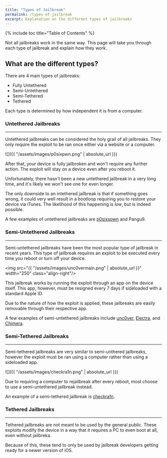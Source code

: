 ```yaml
---
title: "Types of Jailbreak"
permalink: /types-of-jailbreak
excerpt: Explanation on the different types of jailbreaks
---
```


{% include toc title="Table of Contents" %}

Not all jailbreaks work in the same way. This page will take you through each type of jailbreak and explain how they work.

## What are the different types?

There are 4 main types of jailbreaks: 

- Fully Untethered
- Semi-Untethered
- Semi-Tethered
- Tethered

Each type is determined by how independent it is from a computer.

### Untethered Jailbreaks
---

Untethered jailbreaks can be considered the holy grail of all jailbreaks. They only require the exploit to be ran once either via a website or a computer.

![]({{ "/assets/images/p0sixpwn.png" | absolute_url }})

After that, your device is fully jailbroken and won't require any further action. The exploit will stay on a device even after you reboot it.

Unfortunately, there hasn't been a new untethered jailbreak in a very long time, and it's likely we won't see one for even longer.

The only downside to an intethered jailbreak is that if something goes wrong, it could very well result in a bootloop requiring you to restore your device via iTunes. The likelihood of this happening is _low_, but is indeed possible.

A few examples of untethered jailbreaks are [p0sixspwn](installing-p0sixspwn) and Pangu9.

### Semi-Untethered Jailbreaks
---

Semi-untethered jailbreaks have been the most popular type of jailbreak in recent years. This type of jailbreak requires an exploit to be executed every time you reboot or turn off your device.

<img src="{{ "/assets/images/unc0vermain.png" | absolute_url }}" width="250" class="align-right"/>

This jailbreak works by running the exploit through an app on the device itself. This app, however, must be resigned every 7 days if sideloaded with a standard Apple ID.

Due to the nature of how the exploit is applied, these jailbreaks are easily removable through their respective app.

A few examples of semi-untethered jailbreaks include [unc0ver](installing-unc0ver), [Electra](installing-electra), and [Chimera](installing-chimera).

### Semi-Tethered Jailbreaks
---

Semi-tethered jailbreaks are very similar to semi-unthered jailbreaks, however the exploit must be ran using a computer rather than using a sideloaded app.

![]({{ "/assets/images/checkra1n.png" | absolute_url }})

Due to requiring a computer to rejailbreak after every reboot, most choose to use a semi-untethered jailbreak instead.

An example of a semi-tethered jailbreak is [checkra1n](installing-checkra1n).

### Tethered Jailbreaks
---

Tethered jailbreaks are not meant to be used by the general public. These exploits modify the device in a way that it requires a PC to even boot at all, even without jailbreka.

Because of this, these tend to only be used by jailbreak developers getting ready for a newer version of iOS.
